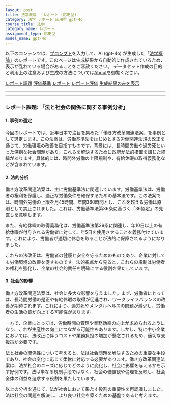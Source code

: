 ```yaml
---
layout: post
title: 法学概論 - レポート (応用型)
category: 法学 レポート 応用型 gpt-4o
course_title: 法学
category_name: レポート
assignment_type: 応用型
model_name: gpt-4o
---
```


以下のコンテンツは、[プロンプト](http://127.0.0.1:8000/generated/法学/gpt-4o/prompt_レポート-応用型.md)を入力して、AI (gpt-4o) が生成した「[法学概論](/contents/法学/)」のレポートです。このページは生成結果から自動的に作成されているため、表示が乱れている場合があることをご容赦ください。
データセット作成の目的と利用上の注意および生成の方法については[About](/About)を御覧ください。

[レポート課題](../レポート課題-応用型)
[評価基準](../評価基準-応用型)
[レポート](../レポート-応用型)
[レポート評価](../レポート評価-応用型)
[生成結果のみを表示](http://127.0.0.1:8000/generated/法学/gpt-4o/レポート-応用型.md)
  

***
***
  
### レポート課題: 「法と社会の関係に関する事例分析」

#### 1. 事例の選定

今回のレポートでは、近年日本で注目を集めた「働き方改革関連法案」を事例として選定します。この法案は、労働基準法をはじめとする労働関連法規の改正を通じて、労働環境の改善を目指すものです。背景には、長時間労働や過労死といった深刻な社会問題があり、これらを解決するために政府が法的措置を講じた経緯があります。具体的には、時間外労働の上限規制や、有給休暇の取得義務化などが含まれています。

#### 2. 法的分析

働き方改革関連法案は、主に労働基準法に関連しています。労働基準法は、労働者の権利を保護し、適正な労働条件を確保するための基本法です。この法案では、時間外労働の上限を月45時間、年間360時間とし、これを超える労働は原則として禁止されました。これは、労働基準法第36条に基づく「36協定」の見直しを意味します。

また、有給休暇の取得義務化は、労働基準法第39条に関連し、年10日以上の有給休暇が付与される労働者に対して、年5日を使用させることを義務付けています。これにより、労働者が適切に休息を取ることが法的に保障されるようになりました。

これらの法改正は、労働者の健康と安全を守るためのものであり、企業に対しても労働環境の改善を促すものです。法的視点から見ると、これらの規制は労働者の権利を強化し、企業の社会的責任を明確にする役割を果たしています。

#### 3. 社会的影響

働き方改革関連法案は、社会に多大な影響を与えました。まず、労働者にとっては、長時間労働の是正や有給休暇の取得が促進され、ワークライフバランスの改善が期待されます。これにより、過労死やメンタルヘルスの問題が減少し、労働者の生活の質が向上する可能性があります。

一方で、企業にとっては、労働時間の管理や業務効率の向上が求められるようになり、これが生産性の向上につながる可能性もあります。しかし、特に中小企業においては、法改正に伴うコストや業務負担の増加が懸念されるため、適切な支援策が必要です。

法と社会の関係性について考えると、法は社会問題を解決するための重要な手段であり、社会の変化に応じて柔軟に対応する必要があります。働き方改革関連法案は、法が社会のニーズに応じてどのように変化し、社会に影響を与えるかを示す好例です。法は単なる規制手段ではなく、社会の価値観や倫理を反映し、社会全体の利益を追求する役割を果たしています。

以上の分析を通じて、法が社会において果たす役割の重要性を再認識しました。法は社会の問題を解決し、より良い社会を築くための基盤であると考えます。
